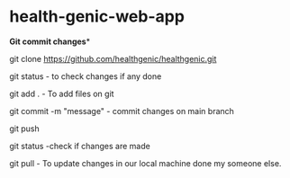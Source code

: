 # health-genic-web-app
**Git commit changes***

git clone https://github.com/healthgenic/healthgenic.git

git status  - to check changes if any done

git add .   - To add files on git

git commit -m "message" - commit changes on main branch

git push

git status -check if changes are made

git pull - To update changes in our local machine done my someone else.